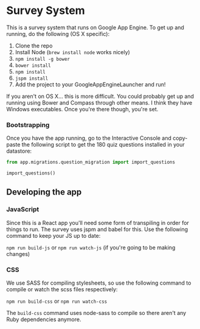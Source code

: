 Survey System
=============

This is a survey system that runs on Google App Engine. To get up and running, do the following (OS X specific):

1. Clone the repo
2. Install Node (`brew install node` works nicely)
3. `npm install -g bower`
4. `bower install`
5. `npm install`
6. `jspm install`
7. Add the project to your GoogleAppEngineLauncher and run!

If you aren't on OS X... this is more difficult. You could probably get up and running using Bower and Compass through other means. I think they have Windows executables. Once you're there though, you're set.

### Bootstrapping

Once you have the app running, go to the Interactive Console and copy-paste the following script to get the 180 quiz questions installed in your datastore:

```python
from app.migrations.question_migration import import_questions

import_questions()
```

## Developing the app

### JavaScript

Since this is a React app you'll need some form of transpiling in order for things to run. The survey uses jspm and babel for this. Use the following command to keep your JS up to date:

`npm run build-js` or `npm run watch-js` (if you're going to be making changes)

### CSS

We use SASS for compiling stylesheets, so use the following command to compile or watch the scss files respectively:

`npm run build-css` or `npm run watch-css`

The `build-css` command uses node-sass to compile so there aren't any Ruby dependencies anymore.
